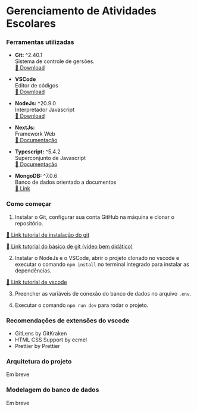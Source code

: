 # Gerenciamento de Atividades Escolares

### Ferramentas utilizadas

- **Git:** ^2.40.1  
  Sistema de controle de gersões.  
  [🔗 Download](https://git-scm.com/)

- **VSCode**  
  Editor de códigos  
  [🔗 Download](https://code.visualstudio.com/)

- **NodeJs:** ^20.9.0  
  Interpretador Javascript  
  [🔗 Download](https://nodejs.org/en)

- **NextJs:**  
  Framework Web  
  [🔗 Documentação](https://nextjs.org/)

- **Typescript:** ^5.4.2  
  Superconjunto de Javascript  
  [🔗 Documentação](https://www.typescriptlang.org/)

- **MongoDB:** ^7.0.6  
  Banco de dados orientado a documentos  
  [🔗 Link](https://www.mongodb.com/pt-br)

### Como começar

1. Instalar o Git, configurar sua conta GitHub na máquina e clonar o repositório.

[🔗 Link tutorial de instalação do git](https://www.freecodecamp.org/portuguese/news/tutorial-de-git-e-github-controle-de-versao-para-iniciantes/)

[🔗 Link tutorial do básico de git (vídeo bem didático)](https://www.youtube.com/watch?v=ts-H3W1uLMM)

2. Instalar o NodeJs e o VSCode, abrir o projeto clonado no vscode e executar o comando `npm install` no terminal integrado para instalar as dependências.

[🔗 Link tutorial de vscode](https://www.youtube.com/watch?v=Po4d8Q2krcE)

3. Preencher as variáveis de conexão do banco de dados no arquivo `.env`.

4. Executar o comando `npm run dev` para rodar o projeto.

### Recomendações de extensões do vscode

- GitLens by GitKraken
- HTML CSS Support by ecmel
- Prettier by Prettier

### Arquitetura do projeto

Em breve

### Modelagem do banco de dados

Em breve
